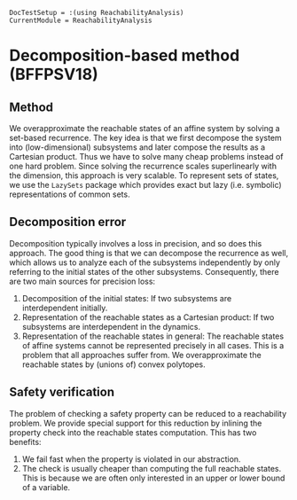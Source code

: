 ```@meta
DocTestSetup = :(using ReachabilityAnalysis)
CurrentModule = ReachabilityAnalysis
```

# Decomposition-based method (BFFPSV18)

## Method

We overapproximate the reachable states of an affine system by
solving a set-based recurrence. The key idea is that we first decompose the system into (low-dimensional)
subsystems and later compose the results as a Cartesian product.
Thus we have to solve many cheap problems instead of one hard problem.
Since solving the recurrence scales superlinearly with the dimension, this
approach is very scalable. To represent sets of states, we use the `LazySets` package which provides
exact but lazy (i.e. symbolic) representations of common sets.

## Decomposition error

Decomposition typically involves a loss in precision, and so does this approach.
The good thing is that we can decompose the recurrence as well, which allows us
to analyze each of the subsystems independently by only referring to the initial
states of the other subsystems.
Consequently, there are two main sources for precision loss:
1. Decomposition of the initial states: If two subsystems are interdependent initially.
2. Representation of the reachable states as a Cartesian product: If two subsystems are interdependent in the dynamics.
3. Representation of the reachable states in general: The reachable states of affine systems cannot be represented precisely in all cases. This is a problem that all approaches suffer from. We overapproximate the reachable states by (unions of) convex polytopes.

## Safety verification

The problem of checking a safety property can be reduced to a reachability
problem.
We provide special support for this reduction by inlining the property check
into the reachable states computation.
This has two benefits:
1. We fail fast when the property is violated in our abstraction.
2. The check is usually cheaper than computing the full reachable states. This is because we are often only interested in an upper or lower bound of a variable.
